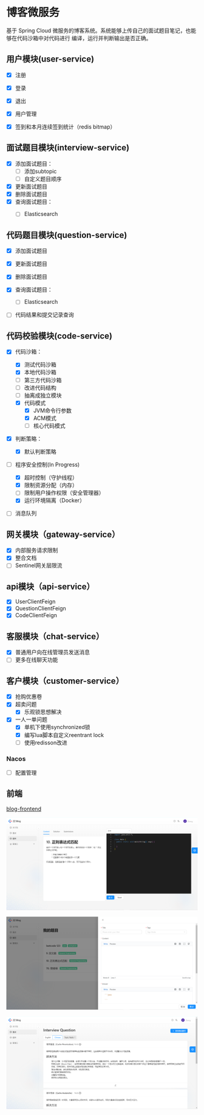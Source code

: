 # 博客微服务

基于 Spring Cloud 微服务的博客系统。系统能够上传自己的面试题目笔记，也能够在代码沙箱中对代码进行 编译，运行并判断输出是否正确。



## 用户模块(user-service)

- [x] 注册
- [x] 登录
- [x] 退出
- [x] 用户管理
- [x] 签到和本月连续签到统计（redis bitmap）



## 面试题目模块(interview-service)

- [x] 添加面试题目：
  - [ ] 添加subtopic
  - [ ] 自定义题目顺序
- [x] 更新面试题目
- [x] 删除面试题目
- [x] 查询面试题目：
  - [ ] Elasticsearch



## 代码题目模块(question-service)

- [x] 添加面试题目
- [x] 更新面试题目
- [x] 删除面试题目
- [x] 查询面试题目：
  - [ ] Elasticsearch
- [ ] 代码结果和提交记录查询



## 代码校验模块(code-service)

- [x] 代码沙箱：
  - [x] 测试代码沙箱
  - [x] 本地代码沙箱
  - [ ] 第三方代码沙箱
  - [ ] 改进代码结构
  - [ ] 抽离成独立模块
  - [x] 代码模式
    - [x] JVM命令行参数
    - [x] ACM模式
    - [ ] 核心代码模式
- [x] 判断策略：
  - [x] 默认判断策略
- [ ] 程序安全控制(In Progress)
  - [x] 超时控制（守护线程）
  - [x] 限制资源分配（内存）
  - [ ] 限制用户操作权限（安全管理器）
  - [x] 运行环境隔离（Docker）
- [ ] 消息队列



## 网关模块（gateway-service）

- [x] 内部服务请求限制
- [x] 整合文档
- [ ] Sentinel网关层限流

## api模块（api-service）

- [x] UserClientFeign
- [x] QuestionClientFeign
- [x] CodeClientFeign

## 客服模块（chat-service）

- [x] 普通用户向在线管理员发送消息
- [ ] 更多在线聊天功能

## 客户模块（customer-service）

- [x] 抢购优惠卷
- [x] 超卖问题
  - [x] 乐观锁思想解决
- [x] 一人一单问题
  - [x] 单机下使用synchronized锁
  - [x] 编写lua脚本自定义reentrant lock
  - [ ] 使用redisson改进

### Nacos

- [ ] 配置管理

## 前端

[blog-frontend](https://github.com/Adair-zz/blog-frontend)

![code_page](code_page.png)

![question_page](question_page.png)

![interview_page](interview_page.png)